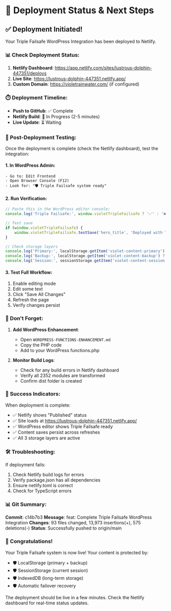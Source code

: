 # 🚀 Deployment Status & Next Steps

## ✅ Deployment Initiated!

Your Triple Failsafe WordPress Integration has been deployed to Netlify.

### 📊 Check Deployment Status:

1. **Netlify Dashboard**: https://app.netlify.com/sites/lustrous-dolphin-447351/deploys
2. **Live Site**: https://lustrous-dolphin-447351.netlify.app/
3. **Custom Domain**: https://violetrainwater.com/ (if configured)

### ⏱️ Deployment Timeline:

- **Push to GitHub**: ✅ Complete
- **Netlify Build**: 🔄 In Progress (2-5 minutes)
- **Live Update**: ⏳ Waiting

### 🧪 Post-Deployment Testing:

Once the deployment is complete (check the Netlify dashboard), test the integration:

#### 1. **In WordPress Admin**:
```
- Go to: Edit Frontend
- Open Browser Console (F12)
- Look for: "🛡️ Triple Failsafe system ready"
```

#### 2. **Run Verification**:
```javascript
// Paste this in the WordPress editor console:
console.log('Triple Failsafe:', window.violetTripleFailsafe ? '✅' : '❌');

// Test save
if (window.violetTripleFailsafe) {
    window.violetTripleFailsafe.testSave('hero_title', 'Deployed with Triple Protection!');
}

// Check storage layers
console.log('Primary:', localStorage.getItem('violet-content-primary') ? '✅' : '❌');
console.log('Backup:', localStorage.getItem('violet-content-backup') ? '✅' : '❌');
console.log('Session:', sessionStorage.getItem('violet-content-session') ? '✅' : '❌');
```

#### 3. **Test Full Workflow**:
1. Enable editing mode
2. Edit some text
3. Click "Save All Changes"
4. Refresh the page
5. Verify changes persist

### 📝 Don't Forget:

1. **Add WordPress Enhancement**:
   - Open `WORDPRESS-FUNCTIONS-ENHANCEMENT.md`
   - Copy the PHP code
   - Add to your WordPress functions.php

2. **Monitor Build Logs**:
   - Check for any build errors in Netlify dashboard
   - Verify all 2352 modules are transformed
   - Confirm dist folder is created

### 🎯 Success Indicators:

When deployment is complete:
- ✅ Netlify shows "Published" status
- ✅ Site loads at https://lustrous-dolphin-447351.netlify.app/
- ✅ WordPress editor shows Triple Failsafe ready
- ✅ Content saves persist across refreshes
- ✅ All 3 storage layers are active

### 🛠️ Troubleshooting:

If deployment fails:
1. Check Netlify build logs for errors
2. Verify package.json has all dependencies
3. Ensure netlify.toml is correct
4. Check for TypeScript errors

### 📊 Git Summary:

**Commit**: c14b7b3
**Message**: feat: Complete Triple Failsafe WordPress Integration
**Changes**: 93 files changed, 13,973 insertions(+), 575 deletions(-)
**Status**: Successfully pushed to origin/main

### 🎉 Congratulations!

Your Triple Failsafe system is now live! Your content is protected by:
- 🛡️ LocalStorage (primary + backup)
- 🛡️ SessionStorage (current session)
- 🛡️ IndexedDB (long-term storage)
- 🛡️ Automatic failover recovery

The deployment should be live in a few minutes. Check the Netlify dashboard for real-time status updates.
